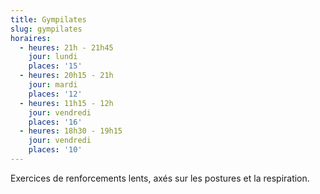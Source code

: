 ```yaml
---
title: Gympilates
slug: gympilates
horaires:
  - heures: 21h - 21h45
    jour: lundi
    places: '15'
  - heures: 20h15 - 21h
    jour: mardi
    places: '12'
  - heures: 11h15 - 12h
    jour: vendredi
    places: '16'
  - heures: 18h30 - 19h15
    jour: vendredi
    places: '10'
---
```

Exercices de renforcements lents, axés sur les postures et la respiration.
